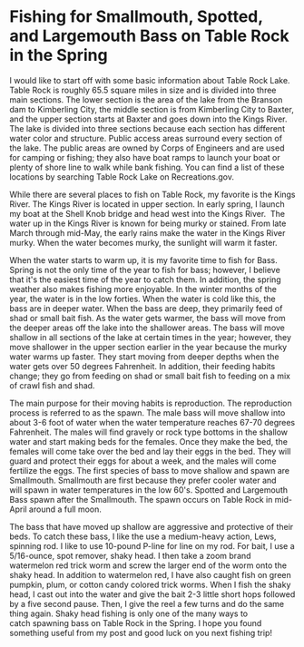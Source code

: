 # Fishing for Smallmouth, Spotted, and Largemouth Bass on Table Rock in the Spring

I would like to start off with some basic information about Table Rock Lake. Table Rock is roughly 65.5 square miles in size and is divided into three main sections. The lower section is the area of the lake from the Branson dam to Kimberling City, the middle section is from Kimberling City to Baxter, and the upper section starts at Baxter and goes down into the Kings River. The lake is divided into three sections because each section has different water color and structure. Public access areas surround every section of the lake. The public areas are owned by Corps of Engineers and are used for camping or fishing; they also have boat ramps to launch your boat or plenty of shore line to walk while bank fishing. You can find a list of these locations by searching Table Rock Lake on Recreations.gov.

While there are several places to fish on Table Rock, my favorite is the Kings River. The Kings River is located in upper section. In early spring, I launch my boat at the Shell Knob bridge and head west into the Kings River.  The water up in the Kings River is known for being murky or stained. From late March through mid-May, the early rains make the water in the Kings River murky. When the water becomes murky, the sunlight will warm it faster.

When the water starts to warm up, it is my favorite time to fish for Bass. Spring is not the only time of the year to fish for bass; however, I believe that it's the easiest time of the year to catch them. In addition, the spring weather also makes fishing more enjoyable. In the winter months of the year, the water is in the low forties. When the water is cold like this, the bass are in deeper water. When the bass are deep, they primarily feed of shad or small bait fish. As the water gets warmer, the bass will move from the deeper areas off the lake into the shallower areas. The bass will move shallow in all sections of the lake at certain times in the year; however, they move shallower in the upper section earlier in the year because the murky water warms up faster. They start moving from deeper depths when the water gets over 50 degrees Fahrenheit. In addition, their feeding habits change; they go from feeding on shad or small bait fish to feeding on a mix of crawl fish and shad.

The main purpose for their moving habits is reproduction. The reproduction process is referred to as the spawn. The male bass will move shallow into about 3-6 foot of water when the water temperature reaches 67-70 degrees Fahrenheit. The males will find gravely or rock type bottoms in the shallow water and start making beds for the females. Once they make the bed, the females will come take over the bed and lay their eggs in the bed. They will guard and protect their eggs for about a week, and the males will come fertilize the eggs. The first species of bass to move shallow and spawn are Smallmouth. Smallmouth are first because they prefer cooler water and will spawn in water temperatures in the low 60's. Spotted and Largemouth Bass spawn after the Smallmouth. The spawn occurs on Table Rock in mid-April around a full moon.

The bass that have moved up shallow are aggressive and protective of their beds. To catch these bass, I like the use a medium-heavy action, Lews, spinning rod. I like to use 10-pound P-line for line on my rod. For bait, I use a 5/16-ounce, spot remover, shaky head. I then take a zoom brand watermelon red trick worm and screw the larger end of the worm onto the shaky head. In addition to watermelon red, I have also caught fish on green pumpkin, plum, or cotton candy colored trick worms. When I fish the shaky head, I cast out into the water and give the bait 2-3 little short hops followed by a five second pause. Then, I give the reel a few turns and do the same thing again. Shaky head fishing is only one of the many ways to catch spawning bass on Table Rock in the Spring. I hope you found something useful from my post and good luck on you next fishing trip!

